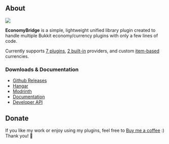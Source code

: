 ## About
![](https://repo.nightexpressdev.com/api/badge/latest/releases/su/nightexpress/economybridge/economy-bridge?color=40c14a&name=EconomyBridge&prefix=v)

**EconomyBridge** is a simple, lightweight unified library plugin created to handle multiple Bukkit economy/currency plugins with only a few lines of code.

Currently supports [7 plugins](https://nightexpressdev.com/economy-bridge/currencies/), [2 built-in](https://nightexpressdev.com/economy-bridge/currencies/) providers, and custom [item-based](https://nightexpressdev.com/economy-bridge/configuration/items/) currencies.

### Downloads & Documentation
- [Github Releases](https://github.com/nulli0n/economy-bridge/releases)
- [Hangar](https://hangar.papermc.io/NightExpress/EconomyBridge)
- [Modrinth](https://modrinth.com/plugin/economybridge)
- [Documentation](https://nightexpressdev.com/economy-bridge/)
- [Developer API](https://nightexpressdev.com/economy-bridge/developer-api/)

## Donate
If you like my work or enjoy using my plugins, feel free to [Buy me a coffee](https://ko-fi.com/nightexpress) :) Thank you! 🧡
